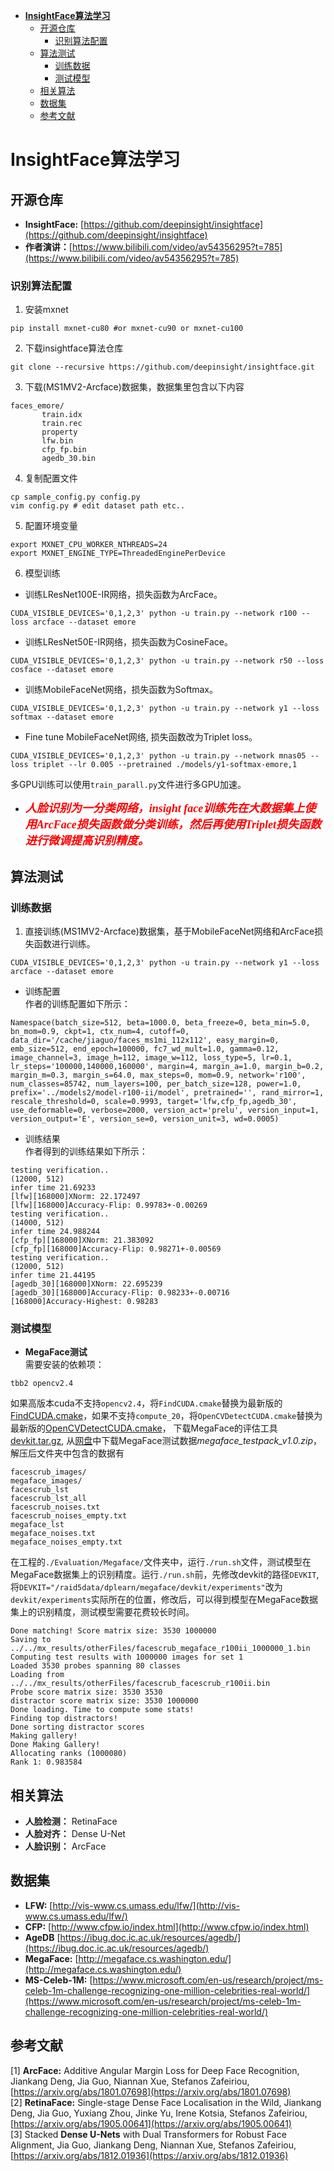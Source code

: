 <!-- TOC depthFrom:1 depthTo:6 withLinks:1 updateOnSave:1 orderedList:0 -->

- [**InsightFace算法学习**](#insightface算法学习)
	- [开源仓库](#开源仓库)
		- [识别算法配置](#识别算法配置)
	- [算法测试](#算法测试)
		- [训练数据](#训练数据)
		- [测试模型](#测试模型)
	- [相关算法](#相关算法)
	- [数据集](#数据集)
	- [参考文献](#参考文献)

<!-- /TOC -->

# **InsightFace算法学习**

## 开源仓库
- **InsightFace:** [https://github.com/deepinsight/insightface](https://github.com/deepinsight/insightface)<br>
- **作者演讲：**[https://www.bilibili.com/video/av54356295?t=785](https://www.bilibili.com/video/av54356295?t=785)

### 识别算法配置
1. 安装mxnet
````
pip install mxnet-cu80 #or mxnet-cu90 or mxnet-cu100
````
2. 下载insightface算法仓库
````
git clone --recursive https://github.com/deepinsight/insightface.git
````
3. 下载(MS1MV2-Arcface)数据集，数据集里包含以下内容
````
faces_emore/
       train.idx
       train.rec
       property
       lfw.bin
       cfp_fp.bin
       agedb_30.bin
````
4. 复制配置文件
````
cp sample_config.py config.py
vim config.py # edit dataset path etc..
````
5. 配置环境变量
````
export MXNET_CPU_WORKER_NTHREADS=24
export MXNET_ENGINE_TYPE=ThreadedEnginePerDevice
````
6. 模型训练
- 训练LResNet100E-IR网络，损失函数为ArcFace。
````
CUDA_VISIBLE_DEVICES='0,1,2,3' python -u train.py --network r100 --loss arcface --dataset emore
````
- 训练LResNet50E-IR网络，损失函数为CosineFace。
````
CUDA_VISIBLE_DEVICES='0,1,2,3' python -u train.py --network r50 --loss cosface --dataset emore
````
- 训练MobileFaceNet网络，损失函数为Softmax。
````
CUDA_VISIBLE_DEVICES='0,1,2,3' python -u train.py --network y1 --loss softmax --dataset emore
````
- Fine tune MobileFaceNet网络, 损失函数改为Triplet loss。
````
CUDA_VISIBLE_DEVICES='0,1,2,3' python -u train.py --network mnas05 --loss triplet --lr 0.005 --pretrained ./models/y1-softmax-emore,1
````
多GPU训练可以使用``train_parall.py``文件进行多GPU加速。

- **<font color ="red" size=4 face="TimesNewRoman">*人脸识别为一分类网络，insight face训练先在大数据集上使用ArcFace损失函数做分类训练，然后再使用Triplet损失函数进行微调提高识别精度。*</font>**

## 算法测试

### 训练数据

1. 直接训练(MS1MV2-Arcface)数据集，基于MobileFaceNet网络和ArcFace损失函数进行训练。
````
CUDA_VISIBLE_DEVICES='0,1,2,3' python -u train.py --network y1 --loss arcface --dataset emore
````
- 训练配置<br>
作者的训练配置如下所示：
````
Namespace(batch_size=512, beta=1000.0, beta_freeze=0, beta_min=5.0, bn_mom=0.9, ckpt=1, ctx_num=4, cutoff=0, data_dir='/cache/jiaguo/faces_ms1mi_112x112', easy_margin=0, emb_size=512, end_epoch=100000, fc7_wd_mult=1.0, gamma=0.12, image_channel=3, image_h=112, image_w=112, loss_type=5, lr=0.1, lr_steps='100000,140000,160000', margin=4, margin_a=1.0, margin_b=0.2, margin_m=0.3, margin_s=64.0, max_steps=0, mom=0.9, network='r100', num_classes=85742, num_layers=100, per_batch_size=128, power=1.0, prefix='../models2/model-r100-ii/model', pretrained='', rand_mirror=1, rescale_threshold=0, scale=0.9993, target='lfw,cfp_fp,agedb_30', use_deformable=0, verbose=2000, version_act='prelu', version_input=1, version_output='E', version_se=0, version_unit=3, wd=0.0005)
````
- 训练结果<br>
作者得到的训练结果如下所示：
````
testing verification..
(12000, 512)
infer time 21.69233
[lfw][168000]XNorm: 22.172497
[lfw][168000]Accuracy-Flip: 0.99783+-0.00269
testing verification..
(14000, 512)
infer time 24.988244
[cfp_fp][168000]XNorm: 21.383092
[cfp_fp][168000]Accuracy-Flip: 0.98271+-0.00569
testing verification..
(12000, 512)
infer time 21.44195
[agedb_30][168000]XNorm: 22.695239
[agedb_30][168000]Accuracy-Flip: 0.98233+-0.00716
[168000]Accuracy-Highest: 0.98283
````

### 测试模型

- **MegaFace测试**<br>
需要安装的依赖项：
```
tbb2 opencv2.4
```
如果高版本cuda不支持`opencv2.4`，将`FindCUDA.cmake`替换为最新版的[FindCUDA.cmake](https://github.com/opencv/opencv/blob/master/cmake/FindCUDA.cmake)，如果不支持`compute_20`，将`OpenCVDetectCUDA.cmake`替换为最新版的[OpenCVDetectCUDA.cmake](https://github.com/opencv/opencv/blob/master/cmake/OpenCVDetectCUDA.cmake)，
下载MegaFace的评估工具[devkit.tar.gz](http://megaface.cs.washington.edu/dataset/download/content/devkit.tar.gz),
从[网盘](https://pan.baidu.com/s/1h4ezfwJiXClbZDdg1RX0MQ)中下载MegaFace测试数据*megaface_testpack_v1.0.zip*，解压后文件夹中包含的数据有
````
facescrub_images/
megaface_images/
facescrub_lst
facescrub_lst_all
facescrub_noises.txt
facescrub_noises_empty.txt
megaface_lst
megaface_noises.txt
megaface_noises_empty.txt
````
在工程的`./Evaluation/Megaface/`文件夹中，运行`./run.sh`文件，测试模型在MegaFace数据集上的识别精度。运行`./run.sh`前，先修改devkit的路径`DEVKIT`,将`DEVKIT="/raid5data/dplearn/megaface/devkit/experiments"`改为`devkit/experiments`实际所在的位置，修改后，可以得到模型在MegaFace数据集上的识别精度，测试模型需要花费较长时间。
````
Done matching! Score matrix size: 3530 1000000
Saving to ../../mx_results/otherFiles/facescrub_megaface_r100ii_1000000_1.bin
Computing test results with 1000000 images for set 1
Loaded 3530 probes spanning 80 classes
Loading from ../../mx_results/otherFiles/facescrub_facescrub_r100ii.bin
Probe score matrix size: 3530 3530
distractor score matrix size: 3530 1000000
Done loading. Time to compute some stats!
Finding top distractors!
Done sorting distractor scores
Making gallery!
Done Making Gallery!
Allocating ranks (1000080)
Rank 1: 0.983584
````



## 相关算法
- **人脸检测：** RetinaFace<br>
- **人脸对齐：** Dense U-Net<br>
- **人脸识别：** ArcFace<br>

## 数据集
- **LFW:** [http://vis-www.cs.umass.edu/lfw/](http://vis-www.cs.umass.edu/lfw/)
- **CFP:** [http://www.cfpw.io/index.html](http://www.cfpw.io/index.html)
- **AgeDB** [https://ibug.doc.ic.ac.uk/resources/agedb/](https://ibug.doc.ic.ac.uk/resources/agedb/)
- **MegaFace:** [http://megaface.cs.washington.edu/](http://megaface.cs.washington.edu/)
- **MS-Celeb-1M:** [https://www.microsoft.com/en-us/research/project/ms-celeb-1m-challenge-recognizing-one-million-celebrities-real-world/](https://www.microsoft.com/en-us/research/project/ms-celeb-1m-challenge-recognizing-one-million-celebrities-real-world/)


## 参考文献
[1] **ArcFace:** Additive Angular Margin Loss for Deep Face Recognition, Jiankang Deng, Jia Guo, Niannan Xue,
Stefanos Zafeiriou, [https://arxiv.org/abs/1801.07698](https://arxiv.org/abs/1801.07698)<br>
[2] **RetinaFace:** Single-stage Dense Face Localisation in the Wild, Jiankang Deng, Jia Guo, Yuxiang Zhou,
Jinke Yu, Irene Kotsia, Stefanos Zafeiriou, [https://arxiv.org/abs/1905.00641](https://arxiv.org/abs/1905.00641)<br>
[3] Stacked **Dense U-Nets** with Dual Transformers for Robust Face Alignment, Jia Guo, Jiankang Deng,
Niannan Xue, Stefanos Zafeiriou, [https://arxiv.org/abs/1812.01936](https://arxiv.org/abs/1812.01936)<br>

